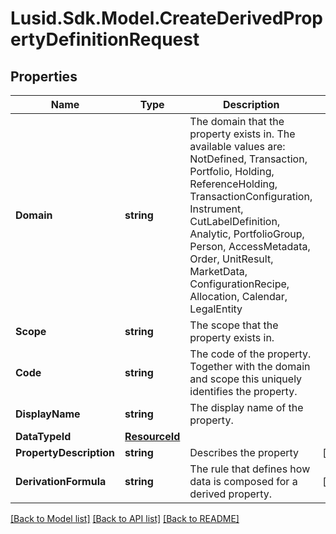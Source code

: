 
# Lusid.Sdk.Model.CreateDerivedPropertyDefinitionRequest

## Properties

Name | Type | Description | Notes
------------ | ------------- | ------------- | -------------
**Domain** | **string** | The domain that the property exists in. The available values are: NotDefined, Transaction, Portfolio, Holding, ReferenceHolding, TransactionConfiguration, Instrument, CutLabelDefinition, Analytic, PortfolioGroup, Person, AccessMetadata, Order, UnitResult, MarketData, ConfigurationRecipe, Allocation, Calendar, LegalEntity | 
**Scope** | **string** | The scope that the property exists in. | 
**Code** | **string** | The code of the property. Together with the domain and scope this uniquely identifies the property. | 
**DisplayName** | **string** | The display name of the property. | 
**DataTypeId** | [**ResourceId**](ResourceId.md) |  | 
**PropertyDescription** | **string** | Describes the property | [optional] 
**DerivationFormula** | **string** | The rule that defines how data is composed for a derived property. | [optional] 

[[Back to Model list]](../README.md#documentation-for-models)
[[Back to API list]](../README.md#documentation-for-api-endpoints)
[[Back to README]](../README.md)

